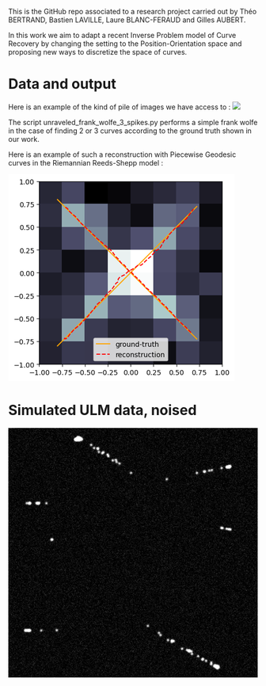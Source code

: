 This is the GitHub repo associated to a research project carried out by Théo BERTRAND, Bastien LAVILLE, Laure BLANC-FERAUD and Gilles AUBERT.

In this work we aim to adapt a recent Inverse Problem model of Curve Recovery by changing the setting to the Position-Orientation space and proposing new ways to discretize the space of curves.



# Data and output
Here is an example of the kind of pile of images we have access to :
![](https://github.com/TheoBertrand-Dauphine/dynamic-off-the-grid/blob/master/cross_acquis.gif)

The script  unraveled_frank_wolfe_3_spikes.py performs a simple frank wolfe in the case of finding 2 or 3 curves according to the ground truth shown in our work.

Here is an example of such a reconstruction  with Piecewise Geodesic curves in the Riemannian Reeds-Shepp model :

![](https://github.com/TheoBertrand-Dauphine/dynamic-off-the-grid/blob/master/reconstruction_2diracs.png)


# Simulated ULM data, noised
![](https://github.com/TheoBertrand-Dauphine/dynamic-off-the-grid/blob/master/acquisition_noised.gif)
